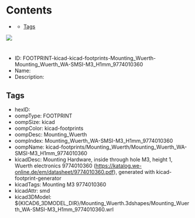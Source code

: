 



Contents
========

* [](#)
	* [Tags](#tags)
  
![][im]
# 

- ID: FOOTPRINT-kicad-kicad-footprints-Mounting_Wuerth-Mounting_Wuerth_WA-SMSI-M3_H1mm_9774010360
- Name: 
- Description: 

## Tags

- hexID: 
- oompType: FOOTPRINT
- oompSize: kicad
- oompColor: kicad-footprints
- oompDesc: Mounting_Wuerth
- oompIndex: Mounting_Wuerth_WA-SMSI-M3_H1mm_9774010360
- oompName: kicad-footprints/Mounting_Wuerth/Mounting_Wuerth_WA-SMSI-M3_H1mm_9774010360
- kicadDesc: Mounting Hardware, inside through hole M3, height 1, Wuerth electronics 9774010360 (https://katalog.we-online.de/em/datasheet/9774010360.pdf), generated with kicad-footprint-generator
- kicadTags: Mounting M3 9774010360
- kicadAttr: smd
- kicad3DModel: ${KICAD6_3DMODEL_DIR}/Mounting_Wuerth.3dshapes/Mounting_Wuerth_WA-SMSI-M3_H1mm_9774010360.wrl



[im]: image.png
